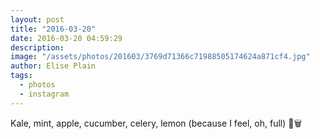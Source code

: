 ```yaml
---
layout: post
title: "2016-03-20"
date: 2016-03-20 04:59:29
description: 
image: "/assets/photos/201603/3769d71366c71988505174624a871cf4.jpg"
author: Elise Plain
tags: 
  - photos
  - instagram
---
```


Kale, mint, apple, cucumber, celery, lemon (because I feel, oh, full) 🌳🗑
<p></p>
